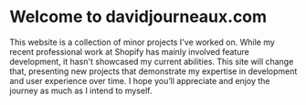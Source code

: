 # Welcome to davidjourneaux.com

This website is a collection of minor projects I've worked on. While my recent professional work at Shopify has mainly involved feature development, it hasn't showcased my current abilities. This site will change that, presenting new projects that demonstrate my expertise in development and user experience over time. I hope you’ll appreciate and enjoy the journey as much as I intend to myself.
